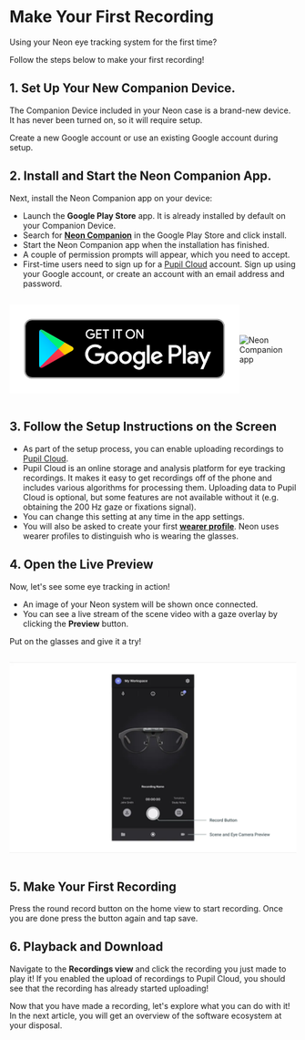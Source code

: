 # Make Your First Recording

Using your Neon eye tracking system for the first time?

Follow the steps below to make your first recording!

## 1. Set Up Your New Companion Device.

The Companion Device included in your Neon case is a brand-new device. It has never been turned on, so it will require setup.

Create a new Google account or use an existing Google account during setup.

## 2. Install and Start the Neon Companion App.

Next, install the Neon Companion app on your device:

- Launch the **Google Play Store** app. It is already installed by default on your Companion Device.
- Search for [**Neon Companion**](https://play.google.com/store/apps/details?id=com.pupillabs.neoncomp) in the Google Play Store and click install.
- Start the Neon Companion app when the installation has finished.
- A couple of permission prompts will appear, which you need to accept.
- First-time users need to sign up for a [Pupil Cloud](https://cloud.pupil-labs.com/) account. Sign up using your Google account, or create an account with an email address and password.

<div class="pb-4" style="display: flex; align-items: center; justify-content: center;">
  <a href="https://play.google.com/store/apps/details?id=com.pupillabs.neoncomp" target="_blank">

![Google Play Store](./google-play-badge.png)

  </a>
  
![Neon Companion app](/ne-companion_app_logo-bg.png)
  
</div>

## 3. Follow the Setup Instructions on the Screen

- As part of the setup process, you can enable uploading recordings to [Pupil Cloud](https://cloud.pupil-labs.com/).
- Pupil Cloud is an online storage and analysis platform for eye tracking recordings. It makes it easy to get recordings off of the phone and includes various algorithms for processing them. Uploading data to Pupil Cloud is optional, but some features are not available without it (e.g. obtaining the 200 Hz gaze or fixations signal).
- You can change this setting at any time in the app settings.
- You will also be asked to create your first [**wearer profile**](/data-collection/wearers/). Neon uses wearer profiles to distinguish who is wearing the glasses.

## 4. Open the Live Preview

Now, let's see some eye tracking in action!

- An image of your Neon system will be shown once connected.
- You can see a live stream of the scene video with a gaze overlay by clicking the **Preview** button.

Put on the glasses and give it a try!

<div class="pb-4" style="display:flex;justify-content:center;">

![Live Preview](./open_the_live_preview.webp)

</div>

## 5. Make Your First Recording

Press the round record button on the home view to start recording. Once you are done press the button again and tap save.

## 6. Playback and Download

Navigate to the **Recordings view** and click the recording you just made to play it! If you enabled the upload of recordings to Pupil Cloud, you should see that the recording has already started uploading!

Now that you have made a recording, let's explore what you can do with it! In the next article, you will get an overview of the software ecosystem at your disposal.
